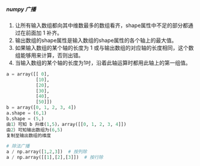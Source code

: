 ##### numpy 广播
1. 让所有输入数组都向其中维数最多的数组看齐，shape属性中不足的部分都通过在前面加 1 补齐。
2. 输出数组的shape属性是输入数组的shape属性的各个轴上的最大值。
3. 如果输入数组的某个轴的长度为 1 或与输出数组的对应轴的长度相同，这个数组能够用来计算，否则出错。
4. 当输入数组的某个轴的长度为1吋，沿着此轴运算时都用此轴上的第一组值。
```python
a = array([[ 0],
		   [10],
		   [20],
		   [30],
		   [40],
		   [50]])
b = array([0, 1, 2, 3, 4])
a.shape = (6,1)
b.shape = (5,)
由1）可知 b 升维(1,5)，array([[0, 1, 2, 3, 4]])
由2）可知输出数组为(6,5)
复制至输出数组的维度

# 除法广播
a / np.array([1,2,3])  # 按列除
a / np.array([[1],[2],[3]])  # 按行除
```